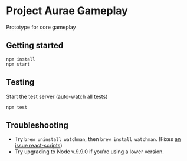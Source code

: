 # Project Aurae Gameplay

Prototype for core gameplay

## Getting started
```
npm install
npm start
```
## Testing
Start the test server (auto-watch all tests)
```
npm test
```
## Troubleshooting
- Try `brew uninstall watchman`, then `brew install watchman`. (Fixes [an issue react-scripts](https://github.com/facebook/create-react-app/issues/2393))
- Try upgrading to Node v.9.9.0 if you're using a lower version.
